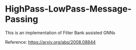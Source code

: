 # HighPass-LowPass-Message-Passing

This is an implementation of Filter Bank assisted GNNs 

Reference: https://arxiv.org/abs/2008.08844
